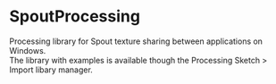 # SpoutProcessing
Processing library for Spout texture sharing between applications on Windows.\
The library with examples is available though the Processing Sketch > Import libary manager.

